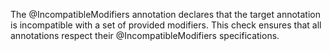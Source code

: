 The @IncompatibleModifiers annotation declares that the target annotation is
incompatible with a set of provided modifiers. This check ensures that all
annotations respect their @IncompatibleModifiers specifications.

